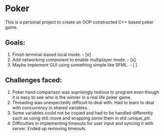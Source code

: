 # Poker

This is a personal project to create an OOP constructed C++ based poker game.

## Goals:
1. Finish terminal-based local mode. - [x]
1. Add networking component to enable multiplayer mode. - [x]
1. Maybe implement GUI using something simple like SFML. - [ ]

## Challenges faced:
1. Poker hand comparison was suprisingly tedious to program even though it is easy to see who is the winner in a real life poker game.
1. Threading was unexpectedly difficult to deal with. Had to learn to deal with concurrency in shared variables.
1. Some variables could not be copied and had to be handled differently such as using std::move and wrapping
some them in std::unique_ptr.
1. Difficulties in implementing timeouts for user input and syncing it with server. Ended up removing timeouts.
